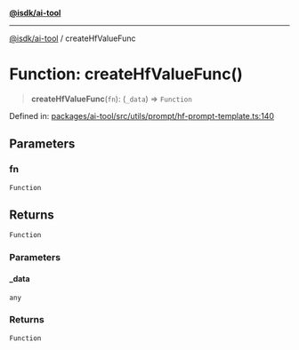 [**@isdk/ai-tool**](../README.md)

***

[@isdk/ai-tool](../globals.md) / createHfValueFunc

# Function: createHfValueFunc()

> **createHfValueFunc**(`fn`): (`_data`) => `Function`

Defined in: [packages/ai-tool/src/utils/prompt/hf-prompt-template.ts:140](https://github.com/isdk/ai-tool.js/blob/7135b3a67072644f21685b76900b7f351401749e/src/utils/prompt/hf-prompt-template.ts#L140)

## Parameters

### fn

`Function`

## Returns

`Function`

### Parameters

#### \_data

`any`

### Returns

`Function`
